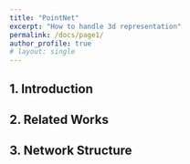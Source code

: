 ```yaml
---
title: "PointNet"
excerpt: "How to handle 3d representation"
permalink: /docs/page1/
author_profile: true
# layout: single
---
```

## 1. Introduction

## 2. Related Works

## 3. Network Structure